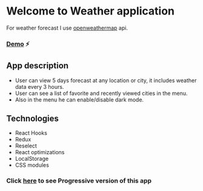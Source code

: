 # Welcome to Weather application 
For weather forecast I use [openweathermap](https://openweathermap.org/) api. 
### [Demo](https://mitchffirstgit.github.io/WeatherApp/) :zap:
## App description
* User can view 5 days forecast at any location or city, it includes weather data every 3 hours.
* User can see a list of favorite and recently viewed cities in the menu.
* Also in the menu he can enable/disable dark mode.
## Technologies
* React Hooks
* Redux
* Reselect
* React optimizations
* LocalStorage
* CSS modules
### Click [here](https://github.com/MitchfFirstGit/ProgressiveWeatherApp) to see Progressive version of this app

